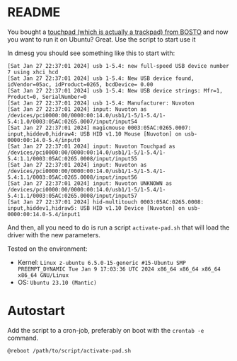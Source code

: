 # README

You bought a [touchpad (which is actually a trackpad) from BOSTO](https://www.bostotablet.com/prod_view.aspx?TypeId=97&id=356&fid=t3:97:3) and now you want to run it on Ubuntu? Great. Use the script to start use it 

In dmesg you should see something like this to start with:

```
[Sat Jan 27 22:37:01 2024] usb 1-5.4: new full-speed USB device number 7 using xhci_hcd
[Sat Jan 27 22:37:01 2024] usb 1-5.4: New USB device found, idVendor=05ac, idProduct=0265, bcdDevice= 0.00
[Sat Jan 27 22:37:01 2024] usb 1-5.4: New USB device strings: Mfr=1, Product=0, SerialNumber=0
[Sat Jan 27 22:37:01 2024] usb 1-5.4: Manufacturer: Nuvoton
[Sat Jan 27 22:37:01 2024] input: Nuvoton as /devices/pci0000:00/0000:00:14.0/usb1/1-5/1-5.4/1-5.4:1.0/0003:05AC:0265.0007/input/input54
[Sat Jan 27 22:37:01 2024] magicmouse 0003:05AC:0265.0007: input,hiddev0,hidraw4: USB HID v1.10 Mouse [Nuvoton] on usb-0000:00:14.0-5.4/input0
[Sat Jan 27 22:37:01 2024] input: Nuvoton Touchpad as /devices/pci0000:00/0000:00:14.0/usb1/1-5/1-5.4/1-5.4:1.1/0003:05AC:0265.0008/input/input55
[Sat Jan 27 22:37:01 2024] input: Nuvoton as /devices/pci0000:00/0000:00:14.0/usb1/1-5/1-5.4/1-5.4:1.1/0003:05AC:0265.0008/input/input56
[Sat Jan 27 22:37:01 2024] input: Nuvoton UNKNOWN as /devices/pci0000:00/0000:00:14.0/usb1/1-5/1-5.4/1-5.4:1.1/0003:05AC:0265.0008/input/input57
[Sat Jan 27 22:37:01 2024] hid-multitouch 0003:05AC:0265.0008: input,hiddev1,hidraw5: USB HID v1.10 Device [Nuvoton] on usb-0000:00:14.0-5.4/input1
```




And then, all you need to do is run a script `activate-pad.sh` that will load the driver with the new parameters.

Tested on the environment:
- Kernel: `Linux z-ubuntu 6.5.0-15-generic #15-Ubuntu SMP PREEMPT_DYNAMIC Tue Jan 9 17:03:36 UTC 2024 x86_64 x86_64 x86_64 x86_64 GNU/Linux`
- OS: `Ubuntu 23.10 (Mantic)`

# Autostart

Add the script to a cron-job, preferably on boot with the `crontab -e` command. 
```
@reboot /path/to/script/activate-pad.sh
```

